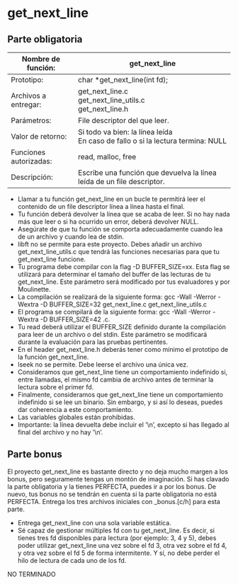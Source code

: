 # get_next_line

## Parte obligatoria

<center>
 
| Nombre de función: | get_next_line |
|--------------------|---------------|
| Prototipo: | char *get_next_line(int fd); |
| Archivos a entregar: | get_next_line.c </br> get_next_line_utils.c </br> get_next_line.h |
| Parámetros: | File descriptor del que leer. |
| Valor de retorno: | Si todo va bien: la línea leída </br> En caso de fallo o si la lectura termina: NULL |
| Funciones autorizadas: | read, malloc, free |
| Descripción: | Escribe una función que devuelva la línea leída de un file descriptor. |

</center>

- Llamar a tu función get_next_line en un bucle te permitirá leer el contenido de
un file descriptor línea a línea hasta el final.
- Tu función deberá devolver la línea que se acaba de leer. Si no hay nada más que
leer o si ha ocurrido un error, deberá devolver NULL.
- Asegúrate de que tu función se comporta adecuadamente cuando lea de un archivo
y cuando lea de stdin.
- libft no se permite para este proyecto. Debes añadir un archivo get_next_line_utils.c
que tendrá las funciones necesarias para que tu get_next_line funcione.
- Tu programa debe compilar con la flag -D BUFFER_SIZE=xx. Esta flag se utilizará
para determinar el tamaño del buffer de las lecturas de tu get_next_line. Este
parámetro será modificado por tus evaluadores y por Moulinette.
- La compilación se realizará de la siguiente forma: gcc -Wall -Werror -Wextra -D
BUFFER_SIZE=32 get_next_line.c get_next_line_utils.c
- El programa se compilará de la siguiente forma:
gcc -Wall -Werror -Wextra -D BUFFER_SIZE=42 <archivos>.c.
- Tu read deberá utilizar el BUFFER_SIZE definido durante la compilación para leer
de un archivo o del stdin. Este parámetro se modificará durante la evaluación para
las pruebas pertinentes.
- En el header get_next_line.h deberás tener como mínimo el prototipo de la función get_next_line.
- lseek no se permite. Debe leerse el archivo una única vez.
- Consideramos que get_next_line tiene un comportamiento indefinido si, entre
llamadas, el mismo fd cambia de archivo antes de terminar la lectura sobre el
primer fd.
- Finalmente, consideramos que get_next_line tiene un comportamiento indefinido
si se lee un binario. Sin embargo, y si así lo deseas, puedes dar coherencia a este
comportamiento.
- Las variables globales están prohibidas.
- Importante: la línea devuelta debe incluir el ’\n’, excepto si has llegado al final del
archivo y no hay ’\n’.

## Parte bonus
El proyecto get_next_line es bastante directo y no deja mucho margen a los bonus,
pero seguramente tengas un montón de imaginación. Si has clavado la parte obligatoria
y la tienes PERFECTA, puedes ir a por los bonus. De nuevo, tus bonus no se tendrán en
cuenta si la parte obligatoria no está PERFECTA.
Entrega los tres archivos iniciales con _bonus.[c/h] para esta parte.
- Entrega get_next_line con una sola variable estática.
- Sé capaz de gestionar múltiples fd con tu get_next_line. Es decir, si tienes tres fd
disponibles para lectura (por ejemplo: 3, 4 y 5), debes poder utilizar get_next_line
una vez sobre el fd 3, otra vez sobre el fd 4, y otra vez sobre el fd 5 de forma
intermitente. Y sí, no debe perder el hilo de lectura de cada uno de los fd.
 
NO TERMINADO
